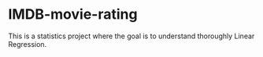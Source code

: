 # IMDB-movie-rating
This is a statistics project where the goal is to understand thoroughly Linear Regression. 
